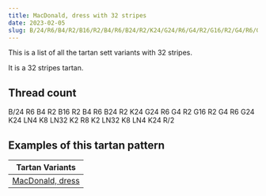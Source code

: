 ```yaml
---
title: MacDonald, dress with 32 stripes
date: 2023-02-05
slug: B/24/R6/B4/R2/B16/R2/B4/R6/B24/R2/K24/G24/R6/G4/R2/G16/R2/G4/R6/G24/K24/LN4/K8/LN32/K2/R8/K2/LN32/K8/LN4/K24/R/2
---
```

This is a list of all the tartan sett variants with 32 stripes.

It is a 32 stripes tartan.


## Thread count
B/24 R6 B4 R2 B16 R2 B4 R6 B24 R2 K24 G24 R6 G4 R2 G16 R2 G4 R6 G24 K24 LN4 K8 LN32 K2 R8 K2 LN32 K8 LN4 K24 R/2

## Examples of this tartan pattern

| Tartan Variants |
|---------------|
| [MacDonald, dress](/variants/b/24/r6/b4/r2/b16/r2/b4/r6/b24/r2/k24/g24/r6/g4/r2/g16/r2/g4/r6/g24/k24/ln4/k8/ln32/k2/r8/k2/ln32/k8/ln4/k24/r/2-b304080-g008000-k000000-lne0e0e0-rc00000)||
